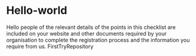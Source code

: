 # Hello-world



Hello people of the relevant details of the points in this checklist are included on your website and other documents required by your organisation to complete the registration process and the information you require from us. 
FirstTryRepository
